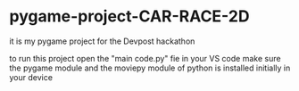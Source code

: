 # pygame-project-CAR-RACE-2D
it is my pygame project for the Devpost hackathon

to run this project open the "main code.py" fie in your VS code
make sure the pygame module and the moviepy module of python is installed initially in your device
